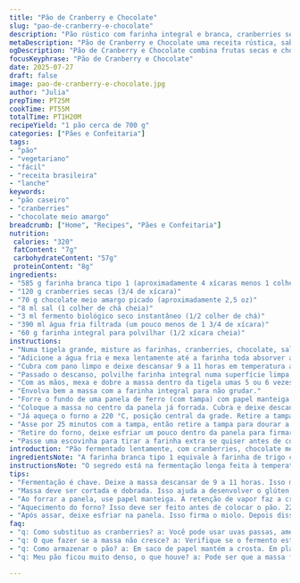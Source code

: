 ```yaml
---
title: "Pão de Cranberry e Chocolate"
slug: "pao-de-cranberry-e-chocolate"
description: "Pão rústico com farinha integral e branca, cranberries secas, pedacinhos de chocolate meio amargo e toque de fermento instantâneo. Fermentação longa para textura porosa e sabor complexo. Casca crocante, miolo úmido e pedaços doces que se misturam. Receita sem ovos nem nozes, ideal para dieta vegetariana e fácil de preparar em casa com poucos ingredientes."
metaDescription: "Pão de Cranberry e Chocolate uma receita rústica, saborosa e ideal para vegetarianos com fermentação longa e texturas incríveis"
ogDescription: "Pão de Cranberry e Chocolate combina frutas secas e chocolate em uma receita simples, rustica, perfeita para acompanhar um café"
focusKeyphrase: "Pão de Cranberry e Chocolate"
date: 2025-07-27
draft: false
image: pao-de-cranberry-e-chocolate.jpg
author: "Julia"
prepTime: PT25M
cookTime: PT55M
totalTime: PT1H20M
recipeYield: "1 pão cerca de 700 g"
categories: ["Pães e Confeitaria"]
tags:
- "pão"
- "vegetariano"
- "fácil"
- "receita brasileira"
- "lanche"
keywords:
- "pão caseiro"
- "cranberries"
- "chocolate meio amargo"
breadcrumb: ["Home", "Recipes", "Pães e Confeitaria"]
nutrition: 
 calories: "320"
 fatContent: "7g"
 carbohydrateContent: "57g"
 proteinContent: "8g"
ingredients:
- "585 g farinha branca tipo 1 (aproximadamente 4 xícaras menos 1 colher de sopa)"
- "120 g cranberries secas (3/4 de xícara)"
- "70 g chocolate meio amargo picado (aproximadamente 2,5 oz)"
- "8 ml sal (1 colher de chá cheia)"
- "3 ml fermento biológico seco instantâneo (1/2 colher de chá)"
- "390 ml água fria filtrada (um pouco menos de 1 3/4 de xícara)"
- "60 g farinha integral para polvilhar (1/2 xícara cheia)"
instructions:
- "Numa tigela grande, misture as farinhas, cranberries, chocolate, sal e fermento seco. Mexa com garfo para distribuir os ingredientes."
- "Adicione a água fria e mexa lentamente até a farinha toda absorver a água, sem trabalhar muito a massa. A massa fica pegajosa e irregular, é ok."
- "Cubra com pano limpo e deixe descansar 9 a 11 horas em temperatura ambiente, durante a noite funciona melhor."
- "Passado o descanso, polvilhe farinha integral numa superfície limpa ou numa tigela grande."
- "Com as mãos, mexa e dobre a massa dentro da tigela umas 5 ou 6 vezes para alinhar o glúten e deixar a massa lisa."
- "Envolva bem a massa com a farinha integral para não grudar."
- "Forre o fundo de uma panela de ferro (com tampa) com papel manteiga."
- "Coloque a massa no centro da panela já forrada. Cubra e deixe descansar 40 a 50 minutos até quase dobrar de tamanho."
- "Já aqueça o forno a 220 °C, posição central da grade. Retire a tampa da panela e coloque no forno."
- "Asse por 25 minutos com a tampa, então retire a tampa para dourar a crosta e asse mais 25 minutos."
- "Retire do forno, deixe esfriar um pouco dentro da panela para firmar o miolo. Depois transfira para grade até esfriar completamente."
- "Passe uma escovinha para tirar a farinha extra se quiser antes de cortar."
introduction: "Pão fermentado lentamente, com cranberries, chocolate meio amargo e mistura de farinha integral e branca. Estilo rústico, influencia das fermentações longas que deixam o pão leve e saboroso, mesmo sem leite ou nozes. Massa úmida, pouco homogênea antes da primeira fermentação, bastante líquida. Na hora de assar, melhor panela tampada pra manter o vapor e forma circular. Essa combinação de frutas secas e chocolate vai bem com um cafezinho ou chá amargo. Receita sem ovos, boa pra quem tem alergia ou quer algo vegetariano simples. Crosta grosa e miolo macio com pedaços doces meio amargos. Vale pra lanche ou café da manhã. Fermentação noturna facilita no dia seguinte, só modelar, deixar crescer e assar. Não precisa sovar. Sem frescura. Só amar e esperar pra ver o resultado."
ingredientsNote: "A farinha branca tipo 1 equivale à farinha de trigo comum porém com um pouco mais de farelo do que a branca tradicional, aproximando-se da farinha comum usada aqui no Brasil. A farinha integral usada para o envolvimento final cria crocância e evita que a massa grude, além de dar aspecto rústico. As cranberries secas trazem o toque doce e ácido, que casa com o chocolate meio amargo picado grosseiramente. Pode substituir por ameixa seca ou uva passa se preferir. O fermento instantâneo é usado em pouca quantidade, para fermentação lenta, o que desenvolve melhor o sabor. A água precisa ser fria para garantir o tempo longo de fermentação. Não coloque sal na água para não atrapalhar o fermento, misture direto com os ingredientes secos. A quantidade de sal é mais alta para equilibrar o doce das frutas e o amargor do chocolate."
instructionsNote: "O segredo está na fermentação longa feita à temperatura ambiente, de 9 a 11 horas. Essa pausa é indispensável para desenvolver sabor e textura. A massa não deve ser trabalhada demais nesse ponto, só para incorporar ingredientes e formar uma massa grudenta. Depois da fermentação, é importante fazer o processo de dobrar e mexer algumas vezes para alinhar o glúten, melhorando textura e estrutura do pão. O processo de polvilhar farinha integral garante facilidade na manipulação e também uma crostinha saudável. Na hora de colocar na panela, forre com papel manteiga para facilitar a retirada sem grudar. O cozimento com panela tampada em forno quente cria vapor que gera crosta estaladiça. Tirar a tampa na metade do tempo evita que o pão fique úmido demais. O tempo de descanso depois do cozimento é chave para firmar o miolo, permitindo que o pão absorva melhor a umidade. Não corte o pão quente para evitar miolo massudo ou colado."
tips:
- "Fermentação é chave. Deixe a massa descansar de 9 a 11 horas. Isso melhora sabor e a textura. Hora de preparar o pão perfeito mesmo sem sova. Massa fica grudenta. Não se preocupe."
- "Massa deve ser cortada e dobrada. Isso ajuda a desenvolver o glúten. Fazendo assim, o miolo fica leve, mais bonito. Polvilhar farinha integral é fundamental. Evita grudar. Prepara para o forno."
- "Ao forrar a panela, use papel manteiga. A retenção de vapor faz a crosta ficar crocante. Assim não gruda na base, facilita a retirada. Não coloque a tampa diretamente do forno. Fuja de umidade excessiva."
- "Aquecimento do forno? Isso deve ser feito antes de colocar o pão. 220 °C é ideal. Importante para o pão crescer. Aumenta crocância. Tempo deve ser respeitado na primeira fase. Assim assa de maneira uniforme."
- "Após assar, deixe esfriar na panela. Isso firma o miolo. Depois disso, transfira para a grade. Esperar esfriar evita que fique pegajoso. Corte só depois. Assim terá fatias perfeitas e mantêm a crocância."
faq:
- "q: Como substituo as cranberries? a: Você pode usar uvas passas, ameixas secas. Assim traz doçura. Porém o gosto é diferente. Pode também misturar."
- "q: O que fazer se a massa não cresce? a: Verifique se o fermento está bom. O lugar também deve ser quente. Se não crescer, deixá-la mais tempo é uma opção."
- "q: Como armazenar o pão? a: Em saco de papel mantém a crosta. Em plástico apresenta umidade. Não recomendado. O ideal é em local fresco e seco."
- "q: Meu pão ficou muito denso, o que houve? a: Pode ser que a massa foi trabalhada demais. Ou que o tempo de descanso não foi respeitado. Ferramenta certa ajuda a evitar isso."

---
```

